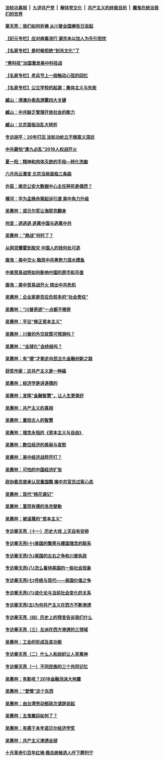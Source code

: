 ####  [法轮功真相](../../../../basic/blob/master/README.md?t=06270102) &nbsp;|&nbsp; [九评共产党](../../../../9ping.md/blob/master/README.md?t=06270102) &nbsp;|&nbsp; [解体党文化](../../../../jtdwh.md/blob/master/README.md?t=06270102)  &nbsp;|&nbsp; [共产主义的终极目的](../../../../gczydzjmd.md/blob/master/README.md?t=06270102) &nbsp;|&nbsp; [魔鬼在统治我们的世界](../../../../mgztzwmdsj.md/blob/master/README.md?t=06270102) 

#### [章天亮：我们如何祈祷 从川普全国祷告日说起](../pages/nsc423/n11944627.md?t=06270102) 

#### [【纪元专栏】应对病毒流行 渥京未以加人为先引担忧](../pages/nsc423/n11875714.md?t=06270102) 

#### [【名家专栏】是时候拒绝“封杀文化”了](../pages/nsc423/n11814093.md?t=06270102) 

#### [“黑科技”治国激发美中科技战](../pages/nsc423/n11638056.md?t=06270102) 

#### [【名家专栏】老兵节上一段触动心弦的回忆](../pages/nsc423/n11646016.md?t=06270102) 

#### [【名家专栏】公立学校的起源：集体主义与失败](../pages/nsc423/n11601833.md?t=06270102) 

#### [臧山：港澳办表态透露四大关键](../pages/nsc423/n11421628.md?t=06270102) 

#### [臧山：中共缺乏管理开放社会的能力](../pages/nsc423/n11407457.md?t=06270102) 

#### [臧山：北京面临治乱大转折](../pages/nsc423/n11406895.md?t=06270102) 

#### [专访胡平：20年打压 法轮功屹立不倒意义深远](../pages/nsc423/n11398800.md?t=06270102) 

#### [中共最怕“逢九必乱”2019人权战开火](../pages/nsc423/n11385248.md?t=06270102) 

#### [夏一阳：精神和肉体灭绝的手段—转化洗脑](../pages/nsc423/n11368250.md?t=06270102) 

#### [六月风云激变 北京当局面临三条路](../pages/nsc423/n11313668.md?t=06270102) 

#### [许茹：南京公安大数据中心主任猝死是偶然？](../pages/nsc423/n11064744.md?t=06270102) 

#### [横河：华为孟晚舟案起诉引渡 美中角力升级](../pages/nsc423/n11027230.md?t=06270102) 

#### [吴惠林：诺贝尔奖让海耶克翻身](../pages/nsc423/n10890049.md?t=06270102) 

#### [何坚：逃逃逃 逃离中国与逃离中共](../pages/nsc423/n10592891.md?t=06270102) 

#### [吴惠林：“商战”何时了？](../pages/nsc423/n10573558.md?t=06270102) 

#### [从网贷爆雷到股灾 中国人的钱何处可逃](../pages/nsc423/n10572800.md?t=06270102) 

#### [唐浩：美中交火 隐现中共黑势力混水摸鱼](../pages/nsc423/n10544040.md?t=06270102) 

#### [中美贸易战将如何影响中国的房市和币值](../pages/nsc423/n10543697.md?t=06270102) 

#### [唐浩：美中贸易战开火 烧出中共危机](../pages/nsc423/n10540126.md?t=06270102) 

#### [吴惠林：企业家是否应负较多的“社会责任”](../pages/nsc423/n10535022.md?t=06270102) 

#### [吴惠林：“川普奇迹”一点都不稀奇](../pages/nsc423/n10512808.md?t=06270102) 

#### [吴惠林：平议“修正资本主义”](../pages/nsc423/n10495724.md?t=06270102) 

#### [吴惠林：川普的外交政策可预测吗？](../pages/nsc423/n10462387.md?t=06270102) 

#### [吴惠林：“全球化”会终结吗？](../pages/nsc423/n10452838.md?t=06270102) 

#### [吴惠林：有“德”才能走向民主化金融创新之路](../pages/nsc423/n10432292.md?t=06270102) 

#### [获奖作家：这共产主义是一种癌](../pages/nsc423/n10431541.md?t=06270102) 

#### [吴惠林：经济学是讲道德的](../pages/nsc423/n10398014.md?t=06270102) 

#### [吴惠林：发挥“金融智慧”，让人生更美好](../pages/nsc423/n10375019.md?t=06270102) 

#### [吴惠林：共产主义的真相](../pages/nsc423/n10351394.md?t=06270102) 

#### [吴惠林：重拾古人的智慧](../pages/nsc423/n10337691.md?t=06270102) 

#### [吴惠林：理念永恒的《资本主义与自由》](../pages/nsc423/n10316274.md?t=06270102) 

#### [吴惠林：数位经济的美丽与哀愁](../pages/nsc423/n10292946.md?t=06270102) 

#### [吴惠林：美中经济战将开打？](../pages/nsc423/n10258825.md?t=06270102) 

#### [吴惠林：可怕的中国经济扩张](../pages/nsc423/n10219147.md?t=06270102) 

#### [政协委员提承认双重国籍 揭中共官员过客心态](../pages/nsc423/n10208809.md?t=06270102) 

#### [吴惠林：现代“桃花源记”](../pages/nsc423/n10185234.md?t=06270102) 

#### [吴惠林：富而有德的洛克斐勒](../pages/nsc423/n10142264.md?t=06270102) 

#### [吴惠林：被诬蔑的“资本主义”](../pages/nsc423/n10124816.md?t=06270102) 

#### [专访章天亮（十一）历史大戏 上天自有安排](../pages/nsc423/n10094905.md?t=06270102) 

#### [专访章天亮(十)美国的繁荣与建国理念的联系](../pages/nsc423/n10094899.md?t=06270102) 

#### [专访章天亮(九)美国的左右之争和川普执政](../pages/nsc423/n10094889.md?t=06270102) 

#### [专访章天亮(八)怎么看待美国的一些社会现象](../pages/nsc423/n10094857.md?t=06270102) 

#### [专访章天亮(七)传统与现代——美国价值之争](../pages/nsc423/n10093140.md?t=06270102) 

#### [专访章天亮(六)进化论与当前社会变化的关系](../pages/nsc423/n10092036.md?t=06270102) 

#### [专访章天亮(五)为何共产主义在西方不断渗透](../pages/nsc423/n10083620.md?t=06270102) 

#### [专访章天亮（四）历史上的预言告诉我们什么](../pages/nsc423/n10083606.md?t=06270102) 

#### [专访章天亮（三）左派在西方渗透的三领域](../pages/nsc423/n10081115.md?t=06270102) 

#### [吴惠林：工会的形成及其功能](../pages/nsc423/n10080633.md?t=06270102) 

#### [专访章天亮（二）什么人和组织让人背离神](../pages/nsc423/n10076637.md?t=06270102) 

#### [专访章天亮（一）不同民族的三个共同记忆](../pages/nsc423/n10074188.md?t=06270102) 

#### [吴惠林：有影呒？2018金融泡沫大地震](../pages/nsc423/n10040534.md?t=06270102) 

#### [吴惠林：“爱情”这个东西](../pages/nsc423/n10019423.md?t=06270102) 

#### [吴惠林：由台湾劳动部政次请辞说起](../pages/nsc423/n9979679.md?t=06270102) 

#### [吴惠林：五鬼搬运如何了？](../pages/nsc423/n9925338.md?t=06270102) 

#### [吴惠林：有感于本年诺贝尔经济学奖](../pages/nsc423/n9871883.md?t=06270102) 

#### [吴惠林：共产主义渗透全球](../pages/nsc423/n9812748.md?t=06270102) 

#### [十月革命引百年红祸 俄总统候选人吁下葬列宁](../pages/nsc423/n9810182.md?t=06270102) 

